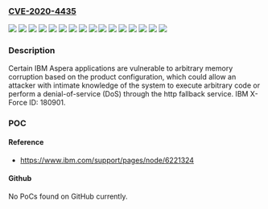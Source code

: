 ### [CVE-2020-4435](https://cve.mitre.org/cgi-bin/cvename.cgi?name=CVE-2020-4435)
![](https://img.shields.io/static/v1?label=Product&message=Aspera%20Application%20Platform%20On%20Demand&color=blue)
![](https://img.shields.io/static/v1?label=Product&message=Aspera%20Faspex%20On%20Demand&color=blue)
![](https://img.shields.io/static/v1?label=Product&message=Aspera%20High-Speed%20Transfer%20Endpoint&color=blue)
![](https://img.shields.io/static/v1?label=Product&message=Aspera%20High-Speed%20Transfer%20Server%20for%20Cloud%20Pak%20for%20Integration%20(CP4I)&color=blue)
![](https://img.shields.io/static/v1?label=Product&message=Aspera%20High-Speed%20Transfer%20Server&color=blue)
![](https://img.shields.io/static/v1?label=Product&message=Aspera%20Proxy%20Server&color=blue)
![](https://img.shields.io/static/v1?label=Product&message=Aspera%20Server%20On%20Demand&color=blue)
![](https://img.shields.io/static/v1?label=Product&message=Aspera%20Shares%20On%20Demand&color=blue)
![](https://img.shields.io/static/v1?label=Product&message=Aspera%20Streaming&color=blue)
![](https://img.shields.io/static/v1?label=Product&message=Aspera%20Transfer%20Cluster%20Manager&color=blue)
![](https://img.shields.io/static/v1?label=Version&message=1.3.1%20&color=brightgreen)
![](https://img.shields.io/static/v1?label=Version&message=1.4.3%20&color=brightgreen)
![](https://img.shields.io/static/v1?label=Version&message=3.7.4%20&color=brightgreen)
![](https://img.shields.io/static/v1?label=Version&message=3.9.10%20&color=brightgreen)
![](https://img.shields.io/static/v1?label=Version&message=3.9.3%20&color=brightgreen)
![](https://img.shields.io/static/v1?label=Vulnerability&message=Gain%20Privileges&color=brightgreen)

### Description

Certain IBM Aspera applications are vulnerable to arbitrary memory corruption based on the product configuration, which could allow an attacker with intimate knowledge of the system to execute arbitrary code or perform a denial-of-service (DoS) through the http fallback service. IBM X-Force ID: 180901.

### POC

#### Reference
- https://www.ibm.com/support/pages/node/6221324

#### Github
No PoCs found on GitHub currently.

